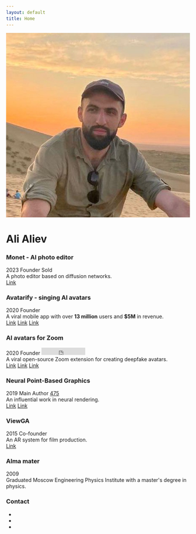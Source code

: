 ```yaml
---
layout: default
title: Home
---
```


<div class="profile-container">
  <img src="assets/me.jpeg" alt="Ali Aliev" class="profile-photo">
  <h1>Ali Aliev</h1>
</div>

<div class="project">
  <div class="project-header">
    <h3>Monet - AI photo editor</h3>
    <div class="project-tags">
      <span class="tag tag-gray">2023</span>
      <span class="tag tag-gray">Founder</span>
      <span class="tag tag-orange">Sold</span>
    </div>
  </div>
  <div class="project-description">A photo editor based on diffusion networks.</div>
  <div class="project-links"><a href="https://avatarify.ai/monet">Link</a></div>
</div>

<div class="project">
  <div class="project-header">
    <h3>Avatarify - singing AI avatars</h3>
    <div class="project-tags">
      <span class="tag tag-gray">2020</span>
      <span class="tag tag-gray">Founder</span>
    </div>
  </div>
  <div class="project-description">A viral mobile app with over <strong>13 million</strong> users and <strong>$5M</strong> in revenue.</div>
  <div class="project-links"><a href="https://avatarify.ai">Link</a> <a href="https://techcrunch.com/2021/04/14/deep-fake-video-app-avatarify-which-process-on-phone-plans-digital-watermark-for-videos">Link</a> <a href="https://adapty.io/case-studies/avatarify">Link</a></div>
</div>

<div class="project">
  <div class="project-header">
    <h3>AI avatars for Zoom</h3>
    <div class="project-tags">
      <span class="tag tag-gray">2020</span>
      <span class="tag tag-gray">Founder</span>
      <iframe src="https://ghbtns.com/github-btn.html?user=alievk&repo=avatarify-python&type=star&count=true" frameborder="0" scrolling="0" width="120" height="20" title="GitHub"></iframe>
    </div>
  </div>
  <div class="project-description">A viral open-source Zoom extension for creating deepfake avatars.</div>
  <div class="project-links">
    <a href="https://github.com/alievk/avatarify-python">Link</a> <a href="https://www.washingtonpost.com/technology/2021/03/25/deepfake-video-apps/">Link</a> <a href="https://www.vice.com/en/article/this-open-source-program-deepfakes-you-during-zoom-meetings-in-real-time/">Link</a>
  </div>
</div>

<div class="project">
  <div class="project-header">
    <h3>Neural Point-Based Graphics</h3>
    <div class="project-tags">
      <span class="tag tag-gray">2019</span>
      <span class="tag tag-gray">Main Author</span>
      <a href="https://scholar.google.com/citations?view_op=view_citation&hl=en&user=gAUMV9oAAAAJ&citation_for_view=gAUMV9oAAAAJ:9yKSN-GCB0IC" class="citation-widget" title="Google Scholar Citations">
        <i class="fas fa-graduation-cap"></i>
        <span>475</span>
      </a>
    </div>
  </div>
  <div class="project-description">An influential work in neural rendering.</div>
  <div class="project-links"><a href="https://saic-violet.github.io/npbg/">Link</a> <a href="https://thenextweb.com/news/watch-samsungs-ai-render-photorealistic-scenes-from-video">Link</a></div>
</div>

<div class="project">
  <div class="project-header">
    <h3>ViewGA</h3>
    <div class="project-tags">
      <span class="tag tag-gray">2015</span>
      <span class="tag tag-gray">Co-founder</span>
    </div>
  </div>
  <div class="project-description">An AR system for film production.</div>
  <div class="project-links"><a href="https://view.ga/">Link</a></div>
</div>

<div class="project">
  <div class="project-header">
    <h3>Alma mater</h3>
    <div class="project-tags">
      <span class="tag tag-gray">2009</span>
    </div>
  </div>
  <div>Graduated Moscow Engineering Physics Institute with a master's degree in physics.</div>
</div>

<div class="project">
  <h3>Contact</h3>
  <ul class="contact-list social-icons">
    <li><a href="https://x.com/alievk0" title="X Profile"><i class="fa-brands fa-x-twitter"></i></a></li>
    <li><a href="https://www.linkedin.com/in/alievk" title="LinkedIn Profile"><i class="fa-brands fa-linkedin"></i></a></li>
    <li><a href="https://github.com/alievk" title="GitHub Profile"><i class="fa-brands fa-github"></i></a></li>
  </ul> 